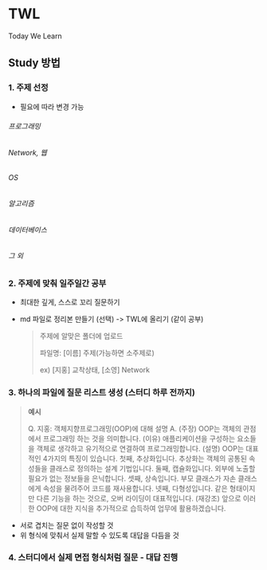 # TWL
Today We Learn



## Study 방법

### 1. 주제 선정

- 필요에 따라 변경 가능

###### 프로그래밍

###### Network, 웹

###### OS

###### 알고리즘

###### 데이터베이스

###### 그 외



### 2. 주제에 맞춰 일주일간 공부

- 최대한 깊게, 스스로 꼬리 질문하기

- md 파일로 정리본 만들기 (선택) -> TWL에 올리기 (같이 공부)

  > 주제에 알맞은 폴더에 업로드
  >
  > 파일명: [이름] 주제(가능하면 소주제로)
  >
  > ex) [지홍] 교착상태, [소영] Network



### 3. 하나의 파일에 질문 리스트 생성 (스터디 하루 전까지)

> **예시**
>
> Q. 지홍: 객체지향프로그래밍(OOP)에 대해 설명
> A.
> (주장) OOP는 객체의 관점에서 프로그래밍 하는 것을 의미합니다.
> (이유) 애플리케이션을 구성하는 요소들을 객체로 생각하고 유기적으로 연결하여 프로그래밍합니다.
> (설명) OOP는 대표적인 4가지의 특징이 있습니다.
> 첫째, 추상화입니다. 추상화는 객체의 공통된 속성들을 클래스로 정의하는 설계 기법입니다.
> 둘째, 캡슐화입니다. 외부에 노출할 필요가 없는 정보들을 은닉합니다.
> 셋째, 상속입니다. 부모 클래스가 자손 클래스에게 속성을 물려주어 코드를 재사용합니다.
> 넷째, 다형성입니다. 같은 형태이지만 다른 기능을 하는 것으로, 오버 라이딩이 대표적입니다.
> (재강조) 앞으로 이러한 OOP에 대한 지식을 추가적으로 습득하여 업무에 활용하겠습니다.

- 서로 겹치는 질문 없이 작성할 것
- 위 형식에 맞춰서 실제 말할 수 있도록 대답을 다듬을 것



### 4. 스터디에서 실제 면접 형식처럼 질문 - 대답 진행

